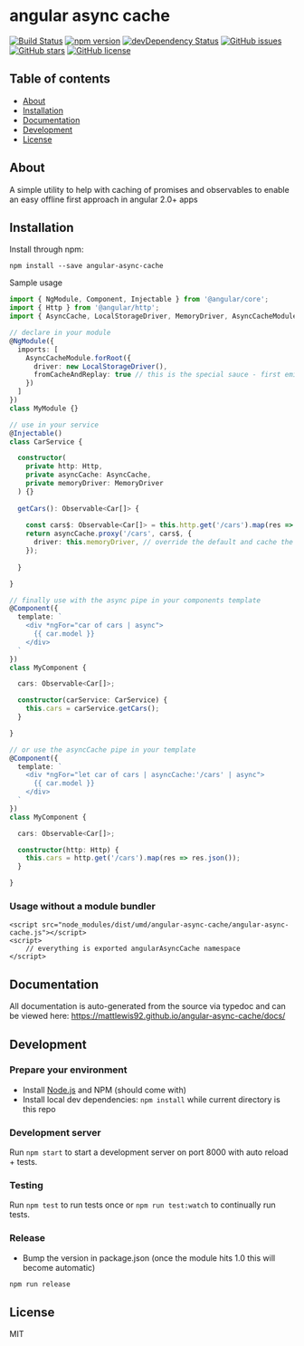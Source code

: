 # angular async cache
[![Build Status](https://travis-ci.org/mattlewis92/angular-async-cache.svg?branch=master)](https://travis-ci.org/mattlewis92/angular-async-cache)
[![npm version](https://badge.fury.io/js/angular-async-cache.svg)](http://badge.fury.io/js/angular-async-cache)
[![devDependency Status](https://david-dm.org/mattlewis92/angular-async-cache/dev-status.svg)](https://david-dm.org/mattlewis92/angular-async-cache#info=devDependencies)
[![GitHub issues](https://img.shields.io/github/issues/mattlewis92/angular-async-cache.svg)](https://github.com/mattlewis92/angular-async-cache/issues)
[![GitHub stars](https://img.shields.io/github/stars/mattlewis92/angular-async-cache.svg)](https://github.com/mattlewis92/angular-async-cache/stargazers)
[![GitHub license](https://img.shields.io/badge/license-MIT-blue.svg)](https://raw.githubusercontent.com/mattlewis92/angular-async-cache/master/LICENSE)

## Table of contents

- [About](#about)
- [Installation](#installation)
- [Documentation](#documentation)
- [Development](#development)
- [License](#licence)

## About

A simple utility to help with caching of promises and observables to enable an easy offline first approach in angular 2.0+ apps

## Installation

Install through npm:
```
npm install --save angular-async-cache
```

Sample usage

```typescript
import { NgModule, Component, Injectable } from '@angular/core';
import { Http } from '@angular/http';
import { AsyncCache, LocalStorageDriver, MemoryDriver, AsyncCacheModule } from 'angular-async-cache';

// declare in your module
@NgModule({
  imports: [
    AsyncCacheModule.forRoot({
      driver: new LocalStorageDriver(),
      fromCacheAndReplay: true // this is the special sauce - first emit the data from localstorage, then re-fetch the live data from the API and emit a second time. The async pipe will then re-render and update the UI
    })
  ]
})
class MyModule {}

// use in your service
@Injectable()
class CarService {

  constructor(
    private http: Http, 
    private asyncCache: AsyncCache, 
    private memoryDriver: MemoryDriver
  ) {}
  
  getCars(): Observable<Car[]> {
  
    const cars$: Observable<Car[]> = this.http.get('/cars').map(res => res.json());
    return asyncCache.proxy('/cars', cars$, {
      driver: this.memoryDriver, // override the default and cache the data in memory
    });
  
  }

}

// finally use with the async pipe in your components template
@Component({
  template: `
    <div *ngFor="car of cars | async">
      {{ car.model }}
    </div>
  `
})
class MyComponent {

  cars: Observable<Car[]>;

  constructor(carService: CarService) {
    this.cars = carService.getCars();
  }

}

// or use the asyncCache pipe in your template
@Component({
  template: `
    <div *ngFor="let car of cars | asyncCache:'/cars' | async">
      {{ car.model }}
    </div>
  `
})
class MyComponent {

  cars: Observable<Car[]>;

  constructor(http: Http) {
    this.cars = http.get('/cars').map(res => res.json());
  }

}

```

### Usage without a module bundler
```
<script src="node_modules/dist/umd/angular-async-cache/angular-async-cache.js"></script>
<script>
    // everything is exported angularAsyncCache namespace
</script>
```

## Documentation
All documentation is auto-generated from the source via typedoc and can be viewed here:
https://mattlewis92.github.io/angular-async-cache/docs/

## Development

### Prepare your environment
* Install [Node.js](http://nodejs.org/) and NPM (should come with)
* Install local dev dependencies: `npm install` while current directory is this repo

### Development server
Run `npm start` to start a development server on port 8000 with auto reload + tests.

### Testing
Run `npm test` to run tests once or `npm run test:watch` to continually run tests.

### Release
* Bump the version in package.json (once the module hits 1.0 this will become automatic)
```bash
npm run release
```

## License

MIT
